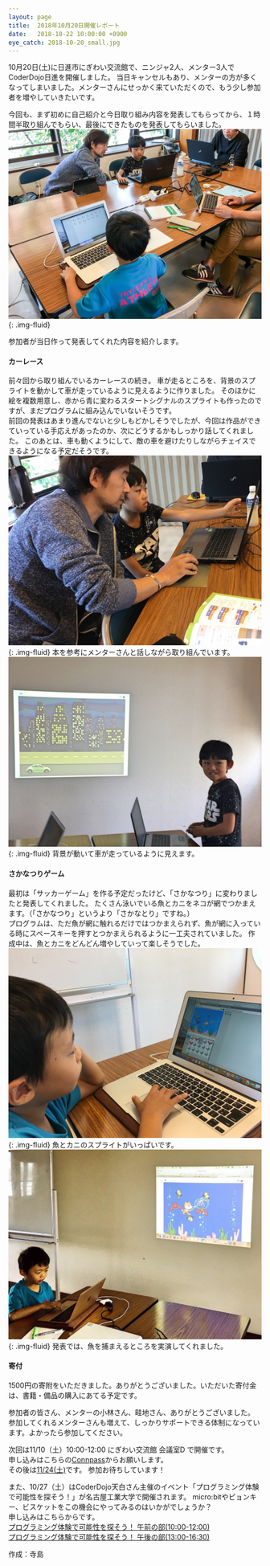 ```yaml
---
layout: page
title:  2018年10月20日開催レポート
date:   2018-10-22 10:00:00 +0900
eye_catch: 2018-10-20_small.jpg
---
```


10月20日(土)に日進市にぎわい交流館で、ニンジャ2人、メンター3人でCoderDojo日進を開催しました。
当日キャンセルもあり、メンターの方が多くなってしまいました。メンターさんにせっかく来ていただくので、もう少し参加者を増やしていきたいです。

今回も、まず初めに自己紹介と今日取り組み内容を発表してもらってから、１時間半取り組んでもらい、最後にできたものを発表してもらいました。
![Dojoの様子](/assets/img/2018-10-20_top.jpg){: .img-fluid}

参加者が当日作って発表してくれた内容を紹介します。

#### カーレース
前々回から取り組んでいるカーレースの続き。
車が走るところを、背景のスプライトを動かして車が走っているように見えるように作りました。
そのほかに絵を複数用意し、赤から青に変わるスタートシグナルのスプライトも作ったのですが、まだプログラムに組み込んでいないそうです。<br/>
前回の発表はあまり進んでないと少しもどかしそうでしたが、今回は作品ができていっている手応えがあったのか、次にどうするかもしっかり話してくれました。
このあとは、車も動くようにして、敵の車を避けたりしながらチェイスできるようになる予定だそうです。
![カーレース作成中](/assets/img/2018-10-20_1-1.jpg){: .img-fluid}
本を参考にメンターさんと話しながら取り組んでいます。
![カーレースの発表](/assets/img/2018-10-20_1-2.jpg){: .img-fluid}
背景が動いて車が走っているように見えます。

#### さかなつりゲーム
最初は「サッカーゲーム」を作る予定だったけど、「さかなつり」に変わりましたと発表してくれました。
たくさん泳いでいる魚とカニをネコが網でつかまえます。（「さかなつり」というより「さかなとり」ですね。）<br/>
プログラムは、ただ魚が網に触れるだけではつかまえられず、魚が網に入っている時にスペースキーを押すとつかまえられるように一工夫されていました。
作成中は、魚とカニをどんどん増やしていって楽しそうでした。
![さかなつりゲーム作成中](/assets/img/2018-10-20_2-1.jpg){: .img-fluid}
魚とカニのスプライトがいっぱいです。
![さかなつりゲームの発表](/assets/img/2018-10-20_2-2.jpg){: .img-fluid}
発表では、魚を捕まえるところを実演してくれました。

#### 寄付
1500円の寄附をいただきました。ありがとうございました。いただいた寄付金は、書籍・備品の購入にあてる予定です。

参加者の皆さん、メンターの小林さん、畦地さん、ありがとうございました。
参加してくれるメンターさんも増えて、しっかりサポートできる体制になっています。よかったら参加してください。

次回は11/10（土）10:00-12:00 にぎわい交流館 会議室D で開催です。  
申し込みはこちらの[Connpass](https://coderdojo-nisshin.connpass.com/event/104181/)からお願いします。  
その後は[11/24(土)](https://coderdojo-nisshin.connpass.com/event/105687/)です。
参加お待ちしています！

また、10/27（土）はCoderDojo天白さん主催のイベント「プログラミング体験で可能性を探そう！」が名古屋工業大学で開催されます。
micro:bitやピョンキー、ビスケットをこの機会にやってみるのはいかがでしょうか？  
申し込みはこちらからです。  
[プログラミング体験で可能性を探そう！ 午前の部(10:00-12:00)](https://tempaku.connpass.com/event/101793/)  
[プログラミング体験で可能性を探そう！ 午後の部(13:00-16:30)](https://tempaku.connpass.com/event/101891/)


作成：寺島
